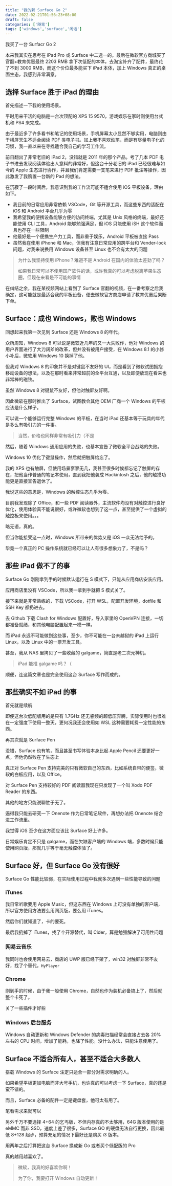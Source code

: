 ```yaml
---
title: "我的新 Surface Go 2"
date: 2022-02-21T01:56:23+08:00
draft: false
categories: ['随笔']
tags: ['windows','surface','闲话']
---
```


我买了一台 Surfacr Go 2

本来我其实在思考在 iPad Pro 或 Surface 中二选一的。最后在微软官方商城买了官翻+教育优惠最终 2203 RMB 拿下次低配的本体，去淘宝补齐了配件，最终花了不到 3000 RMB，而这个价位最多能买下 iPad 本体，加上 Windows 真正的桌面生态，我感到非常满意。

<!--more-->

## 选择 Surface 胜于 iPad 的理由

首先描述一下我的使用场景。

平时用来干活的电脑是一台次顶配的 XPS 15 9570，游戏娱乐在家时则使用台式机和 PS4 来完成。

由于最近多了许多看书和笔记的使用场景，手机屏幕太小显然不够实用，电脑则由于横屏天生不适合阅读 PDF 类电子书。加上我不喜欢动笔，而是有尽量电子化的习惯，我一直以来在寻找适合我自己的学习工作流。

前日翻出了非常老旧的 iPad 2，没错就是 2011 年的那个产品。考了几本 PDF 电子书进去发现阅读体验出人意料的非常好，但这台十分老旧的 iPad 已经很难与如今的 Apple 生态进行协作，并且我们肯定需要一支笔来进行 PDF 批注等操作，因此激发了我购置一台新的 Pad 的想法。

在沉寂了一段时间后，我意识到我的工作流可能不适合使用 iOS 平板设备，理由如下。

- 我目前的日常应用非常依赖 VSCode，Git 等开源工具，而这些东西的适配在 iOS 和 Android 平台几乎为零
- 我希望我的便携设备能够方便的访问终端，尤其是 Unix 风格的终端，最好还能使用 CLI 工具，Android 能够勉强满足，但 iOS 只能使用 iSH 这个软件而且也存在一些限制
- 他最好是一个便携生产力工具，而非重于娱乐，Android 平板被直接 Pass
- 虽然我在使用 iPhone 和 Mac，但我有注意日常应用的跨平台和 Vender-lock 问题，对我来说换用 Windows 设备甚至 Linux 也不会有太大的问题

> 为什么我坚持使用 iPhone？难道不是 Android 在国内的体验太差劲了吗？
>
> 如果我日常可以不使用国产软件的话，或许我真的可以考虑脱离苹果生态圈，但现在来看是不可能的事情

在纠结之余，我在某视频网站上看到了 Surface 官翻的视频，在一番考察之后我确定，这可能就是最适合我的平板设备，便去微软官方商店申请了教育优惠后果断下单。

## Surface：成也 Windows，败也 Windows

回想起来我第一次见到 Surface 还是 Windows 8 的年代。

众所周知，Windows 8 可以说是微软近几年的又一大失败作，他对 Windows 的用户界面进行了大刀阔斧的改革，但并没有被用户接受，在 Windows 8.1 的小修小补后，微软用 Windows 10 换掉了他。

但我对 Windows 8 的印象并不是对键鼠不友好的 UI，而是看到了微软试图拥抱移动设备的想法，以及在那时看来非常超前的全平台互通，以及即便放现在看来也非常棒的磁铁。

虽然 Windows 8 对键鼠不友好，但他对触屏友好啊。

因此微软在那时推出了 Surface，试图教会其他 OEM 厂商一个 Windows 的平板应该是什么样子。

可以说一个能够运行完整 Windows 的平板，在当时 iPad 还基本等于玩具的年代是多么有吸引力的一件事。

> 当然，价格也同样非常有吸引力（不是

然后，随着 Windows 通用应用的失败，也基本宣告了微软全平台战略的失败。

Windows 10 优化了键鼠操作，然后就把触屏给忘了。

我的 XPS 也有触屏，但使用场景寥寥无几，我甚至很多时候都忘记了触屏的存在，把他当作普通的笔记本使用，直到我把他装成 Hackintosh 之后，他的触摸功能更是直接宣告退休了。

我说这些的意思是，Windows 的触控生态几乎为零。

目前我发现除了 Office，和一些 PDF 阅读器外，主流软件均没有对触控进行良好优化，使用体验真不能说很好，或许微软也想到了这一点，甚至提供了一个虚拟的触控板来使用。。。

略无语，真的。

但当你能接受这一点时，Windows 所带来的优势又是 iOS 一众无法给予的。

毕竟一个真正的 PC 操作系统就已经可以让人有很多想象力了，不是吗？

## 那些 iPad 做不了的事

Surface Go 刚刚拿到手的时候默认运行在 S 模式下，只能从应用商店安装应用。

应用商店里没有 VSCode，所以我一拿到手就把 S 模式关了。

接下来就是非常熟练的，下载 VSCode，打开 WSL，配置开发环境，dotfile 和 SSH Key 都扔进去。

去 Github 下载 Clash for Windows 配置好，导入家里的 OpenVPN 连接，一切都准备就绪，和其他电脑配置起来一模一样。

而 iPad 永远不可能做到这些事，至少，你不可能在一台未越狱的 iPad 上运行 Linux，以及 Linux 中的一票开发工具。

甚至，我从 NAS 里拷贝了一些收藏的 galgame，简直是老二次元神机。

> iPad 能推 galgame 吗？（

顺便，连这篇文章也是完全使用这台 Surface 写作而成的。

## 那些确实不如 iPad 的事

首先就是续航

即便这台次低配版用的是只有 1.7GHz 还无睿频的超低压奔腾，实际使用时也很难在一定强度下使用一整天，更何况我还会使用如 WSL 这种需要耗费一定性能的东西。

再其次就是 Surface Pen

没错，Surface 也有笔，而且甚至书写体验本身比起 Apple Pencil 还要更好一点，但他仍然败在了生态上

真正对 Surface Pen 支持完美的只有微软自己的东西，比如系统自带的便签，微软的白板应用，以及 Office。

对 Surface Pen 支持较好的 PDF 阅读器我现在只发现了一个叫 Xodo PDF Reader 的东西。

其他的地方只能说聊胜于无了。

逼得我只能去研究一下 Onenote 作为日常笔记软件，再想办法把 Onenote 结合进工作流里。

我觉得 iOS 至少在这方面应该比 Surface 好上许多。

日常娱乐肯定不只是 galgame，而在欠缺客户端的 Windows 端，多数时候只能使用网页版，那就几乎等于毫无触控体验了。

## Surface 好，但 Surface Go 没有很好

Surface Go 性能比较弱，在实际使用过程中我就多次遇到一些性能导致的问题

### iTunes

我日常听歌要用 Apple Music，但这东西在 Windows 上可没有单独的客户端，所以官方使用方法要么用网页版，要么用 iTunes。

然后你们就知道了，卡的要死。

最后我扔掉了 iTunes，找了个开源替代，叫 Cider，算是勉强解决了可用性问题

### 网易云音乐

我同时也会使用网易云，商店的 UWP 版已经下架了，win32 对触屏非常不友好，找了个替代，`HyPlayer`

### Chrome

刚到手的时候，由于我一般使用 Chrome，自然也作为装机必备搞上了，然后就整个卡死了。

关了一些插件才好些

### Windows 后台服务

Windows 自动更新和 Windows Defender 的病毒扫描经常会直接占去各 20% 左右的 CPU 时间，增加了能耗，也降了性能。没什么办法，只能注意使用了。 

## Surface 不适合所有人，甚至不适合大多数人

搭载 Windows 的 Surface 注定只适合一部分对需求明确的人。

如果希望平板更加电脑而非大号手机，也许真的可以考虑一下 Surface，真的还是蛮不错的。

而且，Surface 必备的配件一定是键盘套，他可太有用了。

笔看需求来就可以

另外千万不要选择 4+64 的乞丐版，不但内存真的不太够用，64G 版本使用的是 eMMC 而非 SSD，速度上差了很多，Surface GO 的硬盘无法自行更换，因此最低 8+128 起步，预算充足的情况下最好还是购买 i3 版本。

用两年之后打算把这台 Surface 换成新 Go 或者买个低配版的 Pro

真的越用越喜欢了。

> 微软，我真的好喜欢你啊！
> 
> 为了你，我要打开 Windows 自动更新！